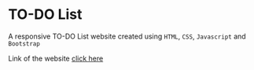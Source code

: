 # TO-DO List
A responsive TO-DO List website created using `HTML`, `CSS`, `Javascript` and `Bootstrap`

Link of the website [click here](https://my-to-do-list-85b799.netlify.app)
